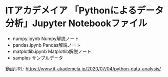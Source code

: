 # ITアカデメイア 「Pythonによるデータ分析」Jupyter Notebookファイル
- numpy.ipynb   Numpy解説ノート
- pandas.ipynb  Pandas解説ノート
- matplotlib.ipynb  Matplotlib解説ノート
- samples  サンプルデータ

動画URL: https://www.it-akademeia.jp/2020/07/04/python-data-analysis/